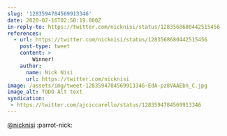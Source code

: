 ```yaml
---
slug: '1283594784569913346'
date: 2020-07-16T02:50:19.000Z
in-reply-to: https://twitter.com/nicknisi/status/1283568680442515456
references:
  - url: https://twitter.com/nicknisi/status/1283568680442515456
    post-type: tweet
    content: >
        Winner!
    author:
      name: Nick Nisi
      url: https://twitter.com/nicknisi
image: /assets/img/tweet-1283594784569913346-EdA-pz8VAAEbn_C.jpg
image_alt: TODO Alt text
syndication:
 - https://twitter.com/ajciccarello/status/1283594784569913346
---
```


[@nicknisi](https://twitter.com/nicknisi) :parrot-nick: 
